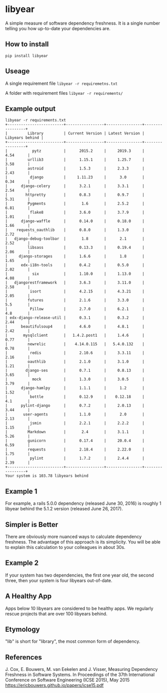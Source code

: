 # libyear

A simple measure of software dependency freshness. It is a single number telling you how up-to-date your dependencies are.

## How to install
`pip install libyear`


## Useage
A single requirement file
`libyear -r requiremetns.txt`

A folder with requirement files
`libyear -r requirements/`

## Example output
```
libyear -r requirements.txt 
+-------------------------+-----------------+----------------+-----------------+
|         Library         | Current Version | Latest Version | Libyears behind |
+-------------------------+-----------------+----------------+-----------------+
|           pytz          |      2015.2     |     2019.3     |       4.54      |
|         urllib3         |      1.15.1     |     1.25.7     |       3.58      |
|         astroid         |      1.5.3      |     2.3.3      |       2.43      |
|          django         |     1.11.23     |      3.0       |       0.34      |
|      django-celery      |      3.2.1      |     3.3.1      |       2.54      |
|        httpretty        |      0.8.3      |     0.9.7      |       5.31      |
|         Pygments        |       1.6       |     2.5.2      |       6.81      |
|          flake8         |      3.6.0      |     3.7.9      |       1.01      |
|      django-waffle      |      0.14.0     |     0.18.0     |       1.66      |
|    requests_oauthlib    |      0.8.0      |     1.3.0      |       2.72      |
|   django-debug-toolbar  |       1.8       |      2.1       |       2.52      |
|         libsass         |      0.13.3     |     0.19.4     |       2.06      |
|     django-storages     |      1.6.6      |      1.8       |       1.65      |
|      edx-i18n-tools     |      0.4.2      |     0.5.0      |       2.02      |
|           six           |      1.10.0     |     1.13.0     |       4.08      |
|   djangorestframework   |      3.6.3      |     3.11.0     |       2.58      |
|          isort          |      4.2.15     |     4.3.21     |       2.05      |
|         futures         |      2.1.6      |     3.3.0      |       5.5       |
|          Pillow         |      2.7.0      |     6.2.1      |       4.8       |
| edx-django-release-util |      0.3.1      |     0.3.2      |       2.44      |
|      beautifulsoup4     |      4.6.0      |     4.8.1      |       2.42      |
|       mysqlclient       |   1.4.2.post1   |     1.4.6      |       0.77      |
|         newrelic        |    4.14.0.115   |   5.4.0.132    |       0.78      |
|          redis          |      2.10.6     |     3.3.11     |       2.16      |
|         oauthlib        |      2.1.0      |     3.1.0      |       1.21      |
|        django-ses       |      0.7.1      |     0.8.13     |       3.65      |
|           mock          |      1.3.0      |     3.0.5      |       3.79      |
|      django-hamlpy      |      1.1.1      |      1.2       |       1.52      |
|          bottle         |      0.12.9     |    0.12.18     |       4.1       |
|      pylint-django      |      0.7.2      |     2.0.13     |       3.44      |
|       user-agents       |      1.1.0      |      2.0       |       2.13      |
|          jsmin          |      2.2.1      |     2.2.2      |       1.15      |
|         Markdown        |       2.4       |     3.1.1      |       5.26      |
|         gunicorn        |      0.17.4     |     20.0.4     |       6.59      |
|         requests        |      2.18.4     |     2.22.0     |       1.75      |
|          pylint         |      1.7.2      |     2.4.4      |       2.39      |
+-------------------------+-----------------+----------------+-----------------+
Your system is 103.78 libyears behind
```
## Example 1
For example, a rails 5.0.0 dependency (released June 30, 2016) is roughly 1 libyear behind the 5.1.2 version (released June 26, 2017).

## Simpler is Better
There are obviously more nuanced ways to calculate dependency freshness. The advantage of this approach is its simplicity. You will be able to explain this calculation to your colleagues in about 30s.

## Example 2
If your system has two dependencies, the first one year old, the second three, then your system is four libyears out-of-date.

## A Healthy App
Apps below 10 libyears are considered to be healthy apps. We regularly rescue projects that are over 100 libyears behind.


## Etymology
"lib" is short for "library", the most common form of dependency.

## References
J. Cox, E. Bouwers, M. van Eekelen and J. Visser, Measuring Dependency Freshness in Software Systems. In Proceedings of the 37th International Conference on Software Engineering (ICSE 2015), May 2015 https://ericbouwers.github.io/papers/icse15.pdf
